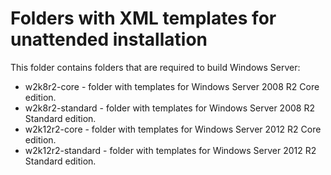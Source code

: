 Folders with XML templates for unattended installation
======================================================

This folder contains folders that are required to build Windows Server:
 * w2k8r2-core - folder with templates for Windows Server 2008 R2 Core edition.
 * w2k8r2-standard - folder with templates for Windows Server 2008 R2 Standard edition.
 * w2k12r2-core - folder with templates for Windows Server 2012 R2 Core edition.
 * w2k12r2-standard - folder with templates for Windows Server 2012 R2 Standard edition.
